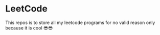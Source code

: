 # LeetCode
This repos is to store all my leetcode programs for no valid reason only because it is cool 😎😎
